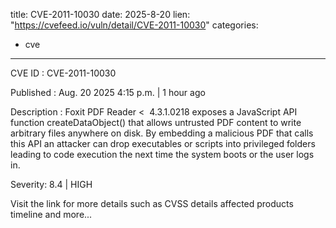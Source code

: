  
title: CVE-2011-10030
date: 2025-8-20
lien: "https://cvefeed.io/vuln/detail/CVE-2011-10030"
categories:
  - cve
---

CVE ID : CVE-2011-10030

Published :  Aug. 20
2025
4:15 p.m. | 1 hour ago

Description : Foxit PDF Reader <  4.3.1.0218 exposes a JavaScript API function
createDataObject()
that allows untrusted PDF content to write arbitrary files anywhere on disk. By embedding a malicious PDF that calls this API
an attacker can drop executables or scripts into privileged folders
leading to code execution the next time the system boots or the user logs in.

Severity: 8.4 | HIGH

Visit the link for more details
such as CVSS details
affected products
timeline
and more...

